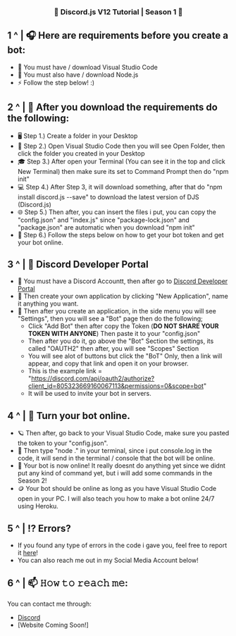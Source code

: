 <h3 align="center">🎉 Discord.js V12 Tutorial | Season 1 🎉</h3>


## 1 ^ | 🎧 Here are requirements before you create a bot:

- 🔭 You must have / download Visual Studio Code
- 🌱 You must also have / download Node.js 
- ⚡ Follow the step below! :)


## 2 ^ | :book: After you download the requirements do the following:
- 🖥 Step 1.) Create a folder in your Desktop
- 💼 Step 2.) Open Visual Studio Code then you will see Open Folder, then click the folder you created in your Desktop
- 🎓 Step 3.) After open your Terminal (You can see it in the top and click New Terminal) then make sure its set to Command Prompt then do "npm init"
- 💻 Step 4.) After Step 3, it will download something, after that do "npm install discord.js --save" to download the latest version of DJS (Discord.js)
- 🌐 Step 5.) Then after, you can insert the files i put, you can copy the "config.json" and "index.js" since "package-lock.json" and "package.json" are automatic when you 	     download "npm init"
- 🎉 Step 6.) Follow the steps below on how to get your bot token and get your bot online.

##  3 ^ | 📜 Discord Developer Portal
- 🔨 You must have a Discord Accountt, then after go to [Discord Developer Portal](https://discord.com/developers/applications)
- 🎯 Then create your own application by clicking "New Application", name it anything you want.
- 🤔 Then after you create an application, in the side menu you will see "Settings", then you will see a "Bot" page then do the following;
	- Click "Add Bot" then after copy the Token (**DO NOT SHARE YOUR TOKEN WITH ANYONE**) Then paste it to your "config.json"
	- Then after you do it, go above the "Bot" Section the settings, its called "OAUTH2" then after, you will see "Scopes" Section
	- You will see alot of buttons but click the "BoT" Only, then a link will appear, and copy that link and open it on your browser. 
	- This is the example link = "https://discord.com/api/oauth2/authorize?client_id=805323669160067113&permissions=0&scope=bot"
	- It will be used to invite your bot in servers.
	
## 4 ^ | 🔔 Turn your bot online.
- 🪐 Then after, go back to your Visual Studio Code, make sure you pasted the token to your "config.json".
- 🍩 Then type "node ." in your terminal, since i put console.log in the code, it will send in the terminal / console that the bot will be online.
- 🔹 Your bot is now online! It really doesnt do anything yet since we didnt put any kind of command yet, but i will add some commands in the Season 2!
- 🪙 Your bot should be online as long as you have Visual Studio Code open in your PC. I will also teach you how to make a bot online 24/7 using Heroku.

## 5 ^ | ⁉️ Errors?
- If you found any type of errors in the code i gave you, feel free to report it [here](https://github.com/SnowflakesCentral/Discord.js-Tutorial-Bot/issues)!
- You can also reach me out in my Social Media Account below!

## 6 ^ | 📫 𝙷𝚘𝚠 𝚝𝚘 𝚛𝚎𝚊𝚌𝚑 𝚖𝚎:
You can contact me through:
- [Discord](https://discord.gg/mVVuskZq7j)
- [Website Coming Soon!]

